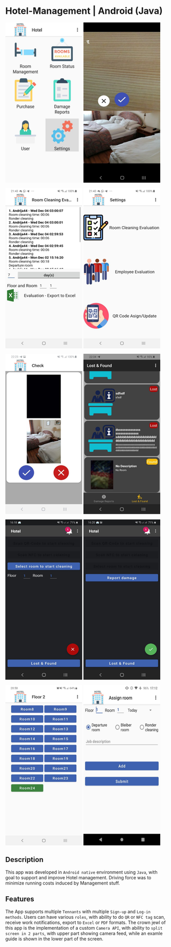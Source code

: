 # Hotel-Management | Android (Java)

<img src="https://github.com/Aback231/Hotel-Management-Android-Java/blob/main/menu.jpeg" width="240" height="500"> <img src="https://github.com/Aback231/Hotel-Management-Android-Java/blob/main/camera_api.jpeg" width="240" height="500"> 

<img src="https://github.com/Aback231/Hotel-Management-Android-Java/blob/main/evaluation_export.jpeg" width="240" height="500"> <img src="https://github.com/Aback231/Hotel-Management-Android-Java/blob/main/settings.jpeg" width="240" height="500">

<img src="https://github.com/Aback231/Hotel-Management-Android-Java/blob/main/check.jpeg" width="240" height="500"> <img src="https://github.com/Aback231/Hotel-Management-Android-Java/blob/main/lost.jpeg" width="240" height="500">

<img src="https://github.com/Aback231/Hotel-Management-Android-Java/blob/main/work.jpeg" width="240" height="500"> <img src="https://github.com/Aback231/Hotel-Management-Android-Java/blob/main/work_done.jpeg" width="240" height="500">

<img src="https://github.com/Aback231/Hotel-Management-Android-Java/blob/main/floor.jpeg" width="240" height="500"> <img src="https://github.com/Aback231/Hotel-Management-Android-Java/blob/main/assign_room.jpeg" width="240" height="500">

## Description

This app was developed in `Android native` environment using `Java`, with goal to support and improve Hotel management. Driving force was to minimize running costs induced by Management stuff.

## Features

The App supports multiple `Tennants` with multiple `Sign-up` and `Log-in methods`. Users can have various `roles`, with ability to do `QR` or `NFC tag` scan, receive work notifications, export to `Excel` or `PDF` formats. The crown jewl of this app is the implementation of a custom `Camera API`, with ability to `split screen in 2 parts`, with upper part showing camera feed, while an examle guide is shown in the lower part of the screen.
